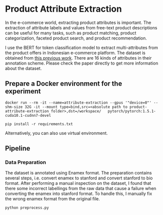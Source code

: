# Product Attribute Extraction

In the e-commerce world, extracting product attributes is important. The extraction of attribute labels and values from free-text product descriptions can be useful for many tasks, such as product matching, product categorization, faceted product search, and product recommendation. 

I use the BERT for token classification model to extract multi-attributes from the product offers in Indonesian e-commerce platform. The dataset is obtained from [this previous work](http://www.scielo.org.mx/scielo.php?script=sci_arttext&pid=S1405-55462018000401367#fn3). There are 16 kinds of attributes in their annotation scheme. Please check the paper directly to get more information about the dataset. 

## Prepare a Docker environment for the experiment
```
docker run --rm -it --name=attribute-extraction --gpus '"device=0"' --shm-size 32G -it --mount type=bind,src=<absolute path to product-attribute-extraction folder>,dst=/workspace/   pytorch/pytorch:1.5.1-cuda10.1-cudnn7-devel

pip install -r requirements.txt
```
Alternatively, you can also use virtual environment.

## Pipeline

### Data Preparation

The dataset is annotated using Enamex format. The preparation contains several steps, i.e. convert enamex to stanford and convert stanford to bio format. After performing a manual inspection on the dataset, I found that there some incorrect labellings from the raw data that cause a failure when converting the enamex into stanford format. To handle this, I manually fix the wrong enamex format from the original file.

```
python preprocess.py
```






